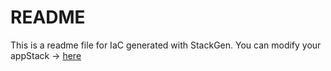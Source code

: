 # README
This is a readme file for IaC generated with StackGen.
You can modify your appStack -> [here](http://main.dev.stackgen.com/appstacks/badfa3d8-3d2d-476c-b574-e6737999f0c6)

